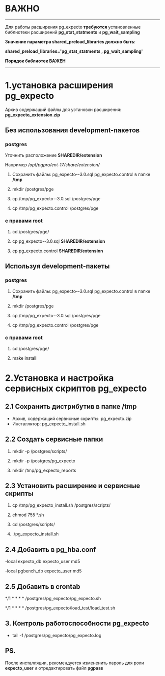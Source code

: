 # ВАЖНО
******
Для работы расширения pg_expecto **требуются** установленные библиотеки расширений **pg_stat_statments** и **pg_wait_sampling**

**Значение параметра shared_preload_libraries должно быть:**

**shared_preload_libraries='pg_stat_statments , pg_wait_sampling'**

**Порядок библиотек ВАЖЕН**
******
# 1.установка расширения pg_expecto
Архив содержащий файлы для установки расширения: **pg_expecto_extension.zip**

## Без использования development-пакетов

### postgres

Уточнить расположение **SHAREDIR/extension**

Например */opt/pgpro/ent-17/share/extension/*

1. Сохранить файлы: pg_expecto--3.0.sql pg_expecto.control в папке **/tmp**

2. mkdir /postgres/pge

3. cp /tmp/pg_expecto--3.0.sql /postgres/pge

4. cp /tmp/pg_expecto.control /postgres/pge

### c правами root

1. cd /postgres/pge/

2. cp pg_expecto--3.0.sql   **SHAREDIR/extension**

3. cp pg_expecto.control  **SHAREDIR/extension**

## Используя development-пакеты

### postgres

1. Сохранить файлы: pg_expecto--3.0.sql pg_expecto.control в папке **/tmp**

2. mkdir /postgres/pge

3. cp /tmp/pg_expecto--3.0.sql /postgres/pge

4. cp /tmp/pg_expecto.control /postgres/pge

### c правами root

1. cd /postgres/pge/

2. make install

 

# 2.Установка и настройка сервисных скриптов pg_expecto

## 2.1 Сохранить дистрибутив в папке /tmp 
- Архив, содержащий сервисные скрипты: pg_expecto.zip
- Инсталлятор: pg_expecto_install.sh

## 2.2 Создать сервисные папки

1. mkdir -p /postgres/scripts/

2. mkdir -p /postgres/pg_expecto

3. mkdir /tmp/pg_expecto_reports

## 2.3 Установить расширение и сервисные скрипты

1. cp /tmp/pg_expecto_install.sh /postgres/scripts/

2. chmod 755 *.sh

3. cd /postgres/scripts/

4. ./pg_expecto_install.sh

## 2.4 Добавить в pg_hba.conf

-local   expecto_db    expecto_user md5

-local   pgbench_db    expecto_user md5

## 2.5 Добавить в crontab

*/1 * * * * /postgres/pg_expecto/pg_expecto.sh

*/1 * * * * /postgres/pg_expecto/load_test/load_test.sh

## 3. Контроль работоспособности pg_expecto

- tail -f /postgres/pg_expecto/pg_expecto.log

## PS.

После инсталляции, рекомендуется измененить пароль для роли **expecto_user** и отредактировать файл **pgpass**
